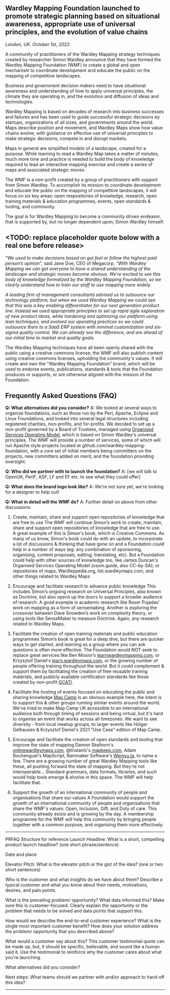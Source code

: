 ## Wardley Mapping Foundation launched to promote strategic planning based on situational awareness, appropriate use of universal principles, and the evolution of value chains
_London, UK. October 1st, 2022._

A community of practitioners of the Wardley Mapping strategy techniques created by researcher Simon Wardley announce that they have formed the Wardley Mapping Foundation (WMF) to create a global and open mechanism to coordinate development and educate the public on the mapping of competitive landscapes.

Business and government decision makers need to have situational awareness and understanding of how to apply universal principles, the climate they are operating in, and the evolution and diffusion of ideas and technologies.

Wardley Mapping is based on decades of research into business successes and failures and has been used to guide successful strategic decisions by startups, organizations of all sizes, and governments around the world. Maps describe position and movement, and Wardley Maps show how value chains evolve, with guidance on effective use of universal principles to make strategic decisions, compete in and disrupt markets.

Maps in general are simplified models of a landscape, created for a purpose. While learning to read a Wardley Map takes a matter of minutes, much more time and practice is needed to build the body of knowledge required to lead an interactive mapping exercise and create a series of maps and associated strategic moves.

The WMF is a non-profit created by a group of practitioners with support from Simon Wardley. To accomplish its mission to coordinate development and educate the public on the mapping of competitive landscapes, it will focus on six key areas: open respositories of knowledge, research, open training materials & education programmes, events, open standards & tooling, and community.

The goal is for Wardley Mapping to become a community driven endeavor, that is supported by, but no longer dependent upon, Simon Wardley himself. 

## <TODO: replace placeholder quote below with a real one before release>
_“We used to make decisions based on gut feel or follow the highest paid person’s opinion”,_ said Jane Doe, CEO of Megacorp. _“With Wardley Mapping we can get everyone to have a shared understanding of the landscape and strategic moves become obvious. We’re excited to see this body of knowledge formalized by the Wardley Mapping Foundation, so we clearly understand how to train our staff to use mapping more widely._

_A leading firm of management consultants advised us to outsource our technology platform, but when we used Wardley Mapping we could see that this was a key enabling differentiator for our next generation product line. Instead we used appropriate principles to set up rapid agile exploration of new product ideas, while hardening and optimizing our platform using lean techniques, and evolved our operating practices so we could outsource them to a SaaS ERP system with minimal customization and six-sigma quality control. We can already see the difference, and are ahead of our initial time to market and quality goals._
  
The Wardley Mapping techniques have all been openly shared with the public using a creative commons license; the WMF will also publish content using creative commons licenses, upholding the community's values. It will create and own the "Wardley Mapping Foundation" brand, which will be used to endorse events, publications, standards & tools that the Foundation produces or supports, or are otherwise aligned with the mission of the Foundation.

## Frequently Asked Questions (FAQ)
**Q: What alternatives did you consider?**
A: We looked at several ways to organize foundations, such as those run by the Perl, Apache, Eclipse and Linux Foundations, and looked into several legal structures including registered charities, non-profits, and for-profits. We decided to set up a non-profit governed by a Board of Trustees, managed using [Organised Services Operating Model](https://osom.guide), which is based on Simon Wardley's universal principles. The WMF will provide a number of services, some of which will run Apache style projects located at github.com/wardley-mapping-foundation, with a core set of initial members being committers on the projects, new committers added on merit, and the foundation providing oversight.

**Q: Who did we partner with to launch the foundation?**
A: [we will talk to OpenUK, PerlF, ASF, LF and EF etc. to see what they could offer]

**Q: What does the brand logo look like?**
A: We're not sure yet, we're looking for a designer to help out!

**Q: What in detail will the WMF do?**
A: Further detail on above from other discussions:

1. Create, maintain, share and support open repositories of knowledge that are free to use
The WMF will continue Simon’s work to create, maintain, share and support open repositories of knowledge that are free to use. A great example of this is Simon's book, which is Creative Commons. As many of us know, Simon's book could do with an update, to incorporate a lot of discussions & thinking that have gone on and a Foundation could help in a number of ways (eg: any combination of sponsoring, organising, content proposals, editing, translating, etc). But a Foundation could help with other sources of knowledge too, like James Duncan's Organised Services Operating Model (osom.guide, also CC-by-SA); or repositories of maps, Wardleypedia.org, list.wardleymaps.com, and other things related to Wardley Maps

2. Encourage and facilitate research to advance public knowledge
This includes Simon’s ongoing research on Universal Principles, also known as Doctrine, but also opens up the doors to support a broader audience of research. A good example is academic research like Roser Pujadas’ work on mapping as a form of sensemaking. Another is exploring the crossover between Dave Snowden’s work on complexity theory, or using tools like SenseMaker to measure Doctrine. Again, any research related to Wardley Maps.

3. Facilitate the creation of open training materials and public education programmes
Simon’s book is great for a deep dive, but there are quicker ways to get started, and learning as a group where you can ask questions is often more effective. The Foundation would NOT seek to replace great services like Ben Mosior’s [learnwardleymapping.com](https://learnwardleymapping.com), or Krzysztof Daniel's [learn.wardleymaps.com](https://learn.wardleymaps.com), or the growing number of people offering training throughout the world.  But it could complement & support them by facilitating the creation of free reusable training materials, and publicly available certification standards like those created by non-profit [GCATI](https://gcati.org).

4. Facilitate the hosting of events focused on educating the public and sharing knowledge
[Map Camp](https://mapcamp.co.uk) is an obvious example here, the intent is to support this & other groups running similar events around the world. We've tried to make Map Camp UK accessible to an international audience both through timing of sessions and being virtual, but it's hard to organise an event that works across all timezones. We want to see diversity - from local meetup groups, to larger events like Holger Gelhausen & Krzysztof Daniel's 2021 "Use Case" edition of Map Camp.

5. Encourage and facilitate the creation of open standards and tooling that improve the state of mapping
Damon Skelhorn's [onlinewardleymaps.com](https://onlinewardleymaps.com), @tristanls's [mapkeep.com](https://mapkeep.com), Adam Bouhenguel's MapScript, Rainmaker Software's [Wemvu.la](https://Wemvu.la), to name a few. There are a growing number of great Wardley Mapping tools like these, all pushing forward the state of mapping. But they're not interoperable... Standard grammars, data formats, libraries, and such would help tools emerge & elvolve in this space. The WMF will help facilitate that.

6. Support the growth of an international community of people and organisations that share our values
A Foundation would support the growth of an international community of people and organisations that share the WMF's values: Open, Inclusion, Gift, and Duty of care. This community already exists and is growing by the day. A membership programme for the WMF will help this community by bringing people together with a common purpose, and organising them more effectively.

---
PRFAQ Structure for reference
Launch Headline: What is a short, compelling product launch headline?  (one short phrase/sentence)

Date and place

Elevator Pitch: What is the elevator pitch or the gist of the idea? (one or two short sentences) 

Who is the customer and what insights do we have about them? Describe a typical customer and what you know about their needs, motivations, desires, and pain points. 

What is the prevailing problem/ opportunity? What data informed this? Make sure this is customer-focused. Clearly explain the opportunity or the problem that needs to be solved and data points that support this. 

How would we describe the end-to-end customer experience? What is the single most important customer benefit? How does your solution address the problem/ opportunity that you described above? 

What would a customer say about this? This customer testimonial quote can be made up, but, it should be specific, believable, and sound like a human said it. Use the testimonial to reinforce why the customer cares about what you're launching. 

What alternatives did you consider? 

Next steps: What teams should we partner with and/or approach to hand off this idea? 

---
